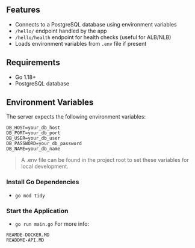 ## Features

- Connects to a PostgreSQL database using environment variables
- `/hello/` endpoint handled by the app
- `/hello/health` endpoint for health checks (useful for ALB/NLB)
- Loads environment variables from `.env` file if present

## Requirements

- Go 1.18+
- PostgreSQL database

## Environment Variables

The server expects the following environment variables:

```env
DB_HOST=your_db_host
DB_PORT=your_db_port
DB_USER=your_db_user
DB_PASSWORD=your_db_password
DB_NAME=your_db_name
```

>A .env file can be found in the project root to set these variables for local development.

### Install Go Dependencies

- `go mod tidy`

### Start the Application

- `go run main.go`
For more info:

```
REAMDE-DOCKER.MD
READDME-API.MD
```

